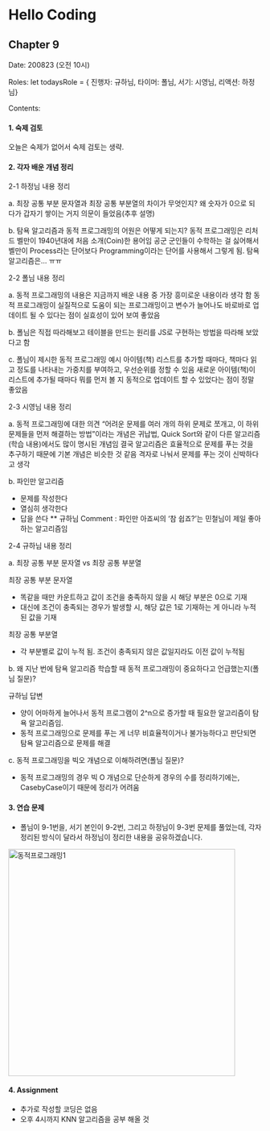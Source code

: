 # Hello Coding

## Chapter 9

Date: 200823 (오전 10시)

Roles: let todaysRole = { 진행자: 규하님, 타이머: 폴님, 서기: 시영님, 리액션: 하정님}

Contents:


#### 1. 숙제 검토
 
오늘은 숙제가 없어서 숙제 검토는 생략.

 
#### 2. 각자 배운 개념 정리


2-1 하정님 내용 정리

a. 최장 공통 부분 문자열과 최장 공통 부분열의 차이가 무엇인지?
왜 숫자가 0으로 되다가 갑자기 쌓이는 거지 의문이 들었음(추후 설명)

b. 탐욕 알고리즘과 동적 프로그래밍의 어원은 어떻게 되는지?
동적 프로그래밍은 리처드 벨만이 1940년대에 처음 소개(Coin)한 용어임
공군 군인들이 수학하는 걸 싫어해서 벨만이 Process라는 단어보다 Programming이라는 단어를 사용해서 그렇게 됨.
탐욕 알고리즘은… ㅠㅠ

2-2 폴님 내용 정리

a. 동적 프로그래밍의 내용은 지금까지 배운 내용 중 가장 흥미로운 내용이라 생각 함
동적 프로그래밍이 실질적으로 도움이 되는 프로그래밍이고
변수가 늘어나도 바로바로 업데이트 될 수 있다는 점이 실효성이 있어 보여 좋았음 

b. 폴님은 직접 따라해보고 테이블을 만드는 원리를 JS로 구현하는 방법을 따라해 보았다고 함


c. 폴님이 제시한 동적 프로그래밍 예시
아이템(책) 리스트를 추가할 때마다, 책마다 읽고 정도를 나타내는 가중치를 부여하고, 우선순위를 정할 수 있음 
새로운 아이템(책)이 리스트에 추가될 때마다 뭐를 먼저 볼 지 동적으로 업데이트 할 수 있었다는 점이 정말 좋았음 


2-3 시영님 내용 정리

a. 동적 프로그래밍에 대한 의견
“어려운 문제를 여러 개의 하위 문제로 쪼개고, 이 하위 문제들을 먼저 해결하는 방법”이라는 개념은 귀납법, Quick Sort와 같이 다른 알고리즘(학습 내용)에서도 많이 명시된 개념임
결국 알고리즘은 효율적으로 문제를 푸는 것을 추구하기 때문에 기본 개념은 비슷한 것 같음
격자로 나눠서 문제를 푸는 것이 신박하다고 생각

b. 파인만 알고리즘
- 문제를 작성한다
- 열심히 생각한다
- 답을 쓴다 
** 규하님 Comment : 파인만 아죠씨의 ‘참 쉽죠?’는 민철님이 제일 좋아하는 알고리즘임

2-4 규하님 내용 정리

a. 최장 공통 부분 문자열 vs 최장 공통 부분열

최장 공통 부분 문자열
- 똑같을 때만 카운트하고 값이 조건을 충족하지 않을 시 해당 부분은 0으로 기재
- 대신에 조건이 충족되는 경우가 발생할 시, 해당 값은 1로 기재하는 게 아니라 누적된 값을 기재 

최장 공통 부분열
- 각 부분별로 값이 누적 됨. 조건이 충족되지 않은 값일지라도 이전 값이 누적됨


b. 왜 지난 번에 탐욕 알고리즘 학습할 때 동적 프로그래밍이 중요하다고 언급했는지(폴님 질문)?

규하님 답변
- 양이 어마하게 늘어나서 동적 프로그램이 2^n으로 증가할 때 필요한 알고리즘이 탐욕 알고리즘임.
- 동적 프로그래밍으로 문제를 푸는 게 너무 비효율적이거나 불가능하다고 판단되면 탐욕 알고리즘으로 문제를 해결

c. 동적 프로그래밍을 빅오 개념으로 이해하려면(폴님 질문)?
- 동적 프로그래밍의 경우 빅 O 개념으로 단순하게 경우의 수를 정리하기에는, CasebyCase이기 때문에 정리가 어려움 


#### 3. 연습 문제 

- 폴님이 9-1번을, 서기 본인이 9-2번, 그리고 하정님이 9-3번 문제를 풀었는데, 각자 정리된 방식이 달라서 하정님이 정리한 내용을 공유하겠습니다. 
<img width="451" alt="동적프로그래밍1" src="https://user-images.githubusercontent.com/60086874/91675922-08d57b00-eb79-11ea-9d86-f05e353435f8.png">

#### 4. Assignment

- 추가로 작성할 코딩은 없음
- 오후 4시까지 KNN 알고리즘을 공부 해올 것 
